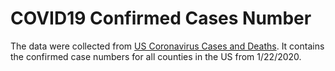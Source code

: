 # COVID19 Confirmed Cases Number

The data were collected from [US Coronavirus Cases and Deaths](https://usafacts.org/visualizations/coronavirus-covid-19-spread-map/). It contains the confirmed case numbers for all counties in the US from 1/22/2020.